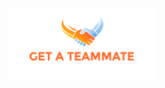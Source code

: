 <p align="center" >
  <img src="https://github.com/jhabarsingh/GET-A-TEAMMATE/blob/main/logo.png?raw=true" />
</ p>
